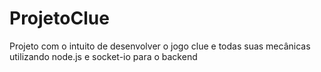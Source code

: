 # ProjetoClue
Projeto com o intuito de desenvolver o jogo clue e todas suas mecânicas utilizando node.js e socket-io para o backend
